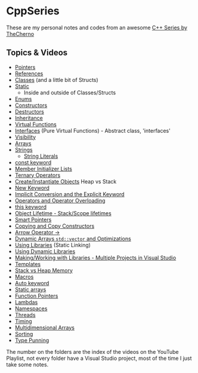# CppSeries

These are my personal notes and codes from an awesome [C++ Series by TheCherno](https://www.youtube.com/watch?v=18c3MTX0PK0&list=PLlrATfBNZ98dudnM48yfGUldqGD0S4FFb)

## Topics & Videos

* [Pointers](016-Pointers/Pointers.md)
* [References](017-References/References.md)
* [Classes](018-Classes/Classes.md) (and a little bit of Structs)
* [Static](021-Static/Static.md)
  * Inside and outside of Classes/Structs
* [Enums](024-Enums/Enums.md)
* [Constructors](025-Constructors/Constructors.md)
* [Destructors](026-Destructors/Destructors.md)
* [Inheritance](027-Inheritance/Inheritance.md)
* [Virtual Functions](028-VirtualFunctions/VirtualFunctions.md)
* [Interfaces](029-Interfaces/Interfaces.md) (Pure Virtual Functions) - Abstract class, 'interfaces'
* [Visibility](030-Visibility/Visibility.md)
* [Arrays](031-Arrays/Arrays.md)
* [Strings](032-Strings/Strings.md)
  * [String Literals](032-Strings/StringLiterals.md)
* [const keyword](034-Const/Const.md)
* [Member Initializer Lists](036-MemberInitializerLists/MemberInitializerLists.md)
* [Ternary Operators](037-TernaryOperators/TernaryOperators.md)
* [Create/Instantiate Objects](038-InstantiateObjects/InstantiateObjects.md) Heap vs Stack
* [New Keyword](039-NewKeyword/NewKeyword.md)
* [Implicit Conversion and the Explicit Keyword](./040-ImplicitExplicit/ImplicitExplicit.md)
* [Operators and Operator Overloading](041-OperatorOverloading/OperatorOverloading.md)
* [this keyword](042-ThisKeyword/ThisKeyword.md)
* [Object Lifetime - Stack/Scope lifetimes](043-ObjectLifetime/ObjectLifetime.md)
* [Smart Pointers](044-SmartPointers/SmartPointers.md)
* [Copying and Copy Constructors](045-CopyingAndCopyingConstructors/CopyingAndCopyingConstructors.md)
* [Arrow Operator ->](046-ArrowOperator/ArrowOperator.md)
* [Dynamic Arrays `std::vector` and Optimizations](047-DynamicArrays/DynamicArrays.md)
* [Using Libraries](049-UsingLibraries/UsingLibraries.md) (Static Linking)
* [Using Dynamic Libraries](050-UsingDynamicLibraries/UsingDynamicLibraries.md)
* [Making/Working with Libraries - Multiple Projects in Visual Studio](051-MakingAndWorkingWithLibraries/Game)
* [Templates](053-Templates/Templates.md)
* [Stack vs Heap Memory](054-StackVsHeapMemory/StackVsHeapMemory.md)
* [Macros](055-Macros/Macros.md)
* [Auto keyword](056-AutoKeyword/AutoKeyword.md)
* [Static arrays](057-StaticArrays/StaticArrays.md)
* [Function Pointers](058-FunctionPointers/FunctionPointers.md)
* [Lambdas](059-Lambdas/Lambdas.md)
* [Namespaces](061-Namespaces/Namespaces.md)
* [Threads](062-Threads/Threads.md)
* [Timing](063-Timing/Timing.md)
* [Multidimensional Arrays](064-MultidimensionArrays/MultidimensionalArrays.md)
* [Sorting](065-Sorting/Sorting.md)
* [Type Punning](066-TypePunning/TypePunning.md)

The number on the folders are the index of the videos on the YouTube Playlist, not every folder have a Visual Studio project, most of the time I just take some notes.
